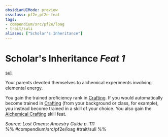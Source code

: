 ```yaml
---
obsidianUIMode: preview
cssclass: pf2e,pf2e-feat
tags:
- compendium/src/pf2e/loag
- trait/suli
aliases: ["Scholar's Inheritance"]
---
```

# Scholar's Inheritance  *Feat 1*  
[suli](rules/traits/suli-b2.md)  


Your parents devoted themselves to alchemical experiments involving elemental energy.

You gain the trained proficiency rank in [Crafting](compendium/skills.md#Crafting). If you would automatically become trained in [Crafting](compendium/skills.md#Crafting) (from your background or class, for example), you instead become trained in a skill of your choice. You also gain the [Alchemical Crafting](compendium/feats/alchemical-crafting.md) skill feat.

*Source: Lost Omens: Ancestry Guide p. 111*  
%% #compendium/src/pf2e/loag #trait/suli %%